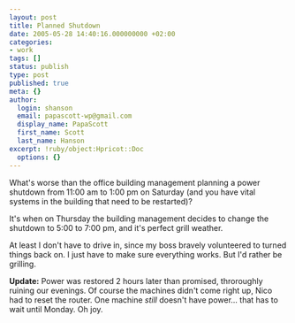 ```yaml
---
layout: post
title: Planned Shutdown
date: 2005-05-28 14:40:16.000000000 +02:00
categories:
- work
tags: []
status: publish
type: post
published: true
meta: {}
author:
  login: shanson
  email: papascott-wp@gmail.com
  display_name: PapaScott
  first_name: Scott
  last_name: Hanson
excerpt: !ruby/object:Hpricot::Doc
  options: {}
---
```

<p>What's worse than the office building management planning a power shutdown from 11:00 am to 1:00 pm on Saturday (and you have vital systems in the building that need to be restarted)?</p>
<p>It's when on Thursday the building management decides to change the shutdown to 5:00 to 7:00 pm, and it's perfect grill weather.</p>
<p>At least I don't have to drive in, since my boss bravely volunteered to turned things back on. I just have to make sure everything works. But I'd rather be grilling.</p>
<p><strong>Update:</strong> Power was restored 2 hours later than promised, throroughly ruining our evenings. Of course the machines didn't come right up, Nico had to reset the router. One machine <em>still</em> doesn't have power... that has to wait until Monday. Oh joy.</p>
